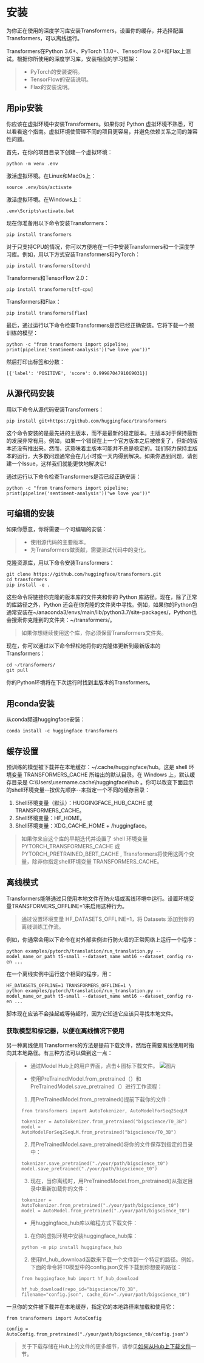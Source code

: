 安装
===
为你正在使用的深度学习库安装Transformers，设置你的缓存，并选择配置Transformers，可以离线运行。

Transformers在Python 3.6+、PyTorch 1.1.0+、TensorFlow 2.0+和Flax上测试。根据你所使用的深度学习库，安装相应的学习框架：
> * PyTorch的安装说明。
> * TensorFlow的安装说明。
> * Flax的安装说明。

## 用pip安装
你应该在虚拟环境中安装Transformers。如果你对 Python 虚拟环境不熟悉，可以看看这个指南。虚拟环境使管理不同的项目更容易，并避免依赖关系之间的兼容性问题。

首先，在你的项目目录下创建一个虚拟环境：

```python -m venv .env```  

激活虚拟环境。在Linux和MacOs上：

```source .env/bin/activate```

激活虚拟环境。在Windows上：

```.env\Scripts\activate.bat```

现在你准备用以下命令安装Transformers：

```pip install transformers```

对于只支持CPU的情况，你可以方便地在一行中安装Transformers和一个深度学习库。例如，用以下方式安装Transformers和PyTorch：

```pip install transformers[torch]```

Transformers和TensorFlow 2.0：

```pip install transformers[tf-cpu]```

Transformers和Flax：

```pip install transformers[flax]```

最后，通过运行以下命令检查Transformers是否已经正确安装。它将下载一个预训练的模型：

```python -c "from transformers import pipeline; print(pipeline('sentiment-analysis')('we love you'))"```

然后打印出标签和分数：

```[{'label': 'POSITIVE', 'score': 0.9998704791069031}]```

## 从源代码安装

用以下命令从源代码安装Transformers：

```pip install git+https://github.com/huggingface/transformers```

这个命令安装的是最先进的主版本，而不是最新的稳定版本。主版本对于保持最新的发展非常有用。例如，如果一个错误在上一个官方版本之后被修复了，但新的版本还没有推出来。然而，这意味着主版本可能并不总是稳定的。我们努力保持主版本的运行，大多数问题通常会在几小时或一天内得到解决。如果你遇到问题，请创建一个Issue，这样我们就能更快地解决它!

通过运行以下命令检查Transformers是否已经正确安装：

```python -c "from transformers import pipeline; print(pipeline('sentiment-analysis')('we love you'))"```

## 可编辑的安装

如果你愿意，你将需要一个可编辑的安装：
>* 使用源代码的主要版本。
>* 为Transformers做贡献，需要测试代码中的变化。

克隆资源库，用以下命令安装Transformers：

```
git clone https://github.com/huggingface/transformers.git
cd transformers
pip install -e .
```

这些命令将链接你克隆的版本库的文件夹和你的 Python 库路径。现在，除了正常的库路径之外，Python 还会在你克隆的文件夹中寻找。例如，如果你的Python包通常安装在~/anaconda3/envs/main/lib/python3.7/site-packages/，Python也会搜索你克隆到的文件夹：~/transformers/。

> 如果你想继续使用这个库，你必须保留Transformers文件夹。

现在，你可以通过以下命令轻松地将你的克隆体更新到最新版本的Transformers：

```
cd ~/transformers/
git pull
```

你的Python环境将在下次运行时找到主版本的Transformers。

## 用conda安装

从conda频道huggingface安装：

```conda install -c huggingface transformers```

## 缓存设置

预训练的模型被下载并在本地缓存：~/.cache/huggingface/hub。这是 shell 环境变量 TRANSFORMERS_CACHE 所给出的默认目录。在 Windows 上，默认缓存目录是 C:\Users\username\.cache\huggingface\hub 。你可以改变下面显示的shell环境变量--按优先顺序--来指定一个不同的缓存目录：
1. Shell环境变量（默认）：HUGGINGFACE_HUB_CACHE 或 TRANSFORMERS_CACHE。
2. Shell环境变量：HF_HOME。
3. Shell环境变量：XDG_CACHE_HOME + /huggingface。

> 如果你来自这个库的早期迭代并设置了 shell 环境变量 PYTORCH_TRANSFORMERS_CACHE 或 PYTORCH_PRETRAINED_BERT_CACHE , Transformers将使用这两个变量，除非你指定shell环境变量 TRANSFORMERS_CACHE。

## 离线模式

Transformers能够通过只使用本地文件在防火墙或离线环境中运行。设置环境变量TRANSFORMERS_OFFLINE=1来启用这种行为。

> 通过设置环境变量 HF_DATASETS_OFFLINE=1，将 Datasets 添加到你的离线训练工作流。

例如，你通常会用以下命令在对外部实例进行防火墙的正常网络上运行一个程序：

```python examples/pytorch/translation/run_translation.py --model_name_or_path t5-small --dataset_name wmt16 --dataset_config ro-en ...```

在一个离线实例中运行这个相同的程序，用：

```
HF_DATASETS_OFFLINE=1 TRANSFORMERS_OFFLINE=1 \
python examples/pytorch/translation/run_translation.py --model_name_or_path t5-small --dataset_name wmt16 --dataset_config ro-en ...
```

脚本现在应该不会挂起或等待超时，因为它知道它应该只寻找本地文件。

### 获取模型和标记器，以便在离线情况下使用

另一种离线使用Transformers的方法是提前下载文件，然后在需要离线使用时指向其本地路径。有三种方法可以做到这一点：

>* 通过Model Hub上的用户界面，点击↓图标下载文件。
>![图片](https://huggingface.co/datasets/huggingface/documentation-images/resolve/main/download-icon.png)
>
>* 使用PreTrainedModel.from_pretrained（）和PreTrainedModel.save_pretrained（）进行工作流程：
>1. 用PreTrainedModel.from_pretrained()提前下载你的文件：
>```
>from transformers import AutoTokenizer, AutoModelForSeq2SeqLM
>
>tokenizer = AutoTokenizer.from_pretrained("bigscience/T0_3B")
>model = AutoModelForSeq2SeqLM.from_pretrained("bigscience/T0_3B")
>```
>2. 用PreTrainedModel.save_pretrained()将你的文件保存到指定的目录中：
>```
>tokenizer.save_pretrained("./your/path/bigscience_t0")
>model.save_pretrained("./your/path/bigscience_t0")
>```
>3. 现在，当你离线时，用PreTrainedModel.from_pretrained()从指定目录中重新加载你的文件：
>```
>tokenizer = AutoTokenizer.from_pretrained("./your/path/bigscience_t0")
>model = AutoModel.from_pretrained("./your/path/bigscience_t0")
>```
>* 用huggingface_hub库以编程方式下载文件：
>1. 在你的虚拟环境中安装huggingface_hub库：
>```
>python -m pip install huggingface_hub
>```
>2. 使用hf_hub_download函数来下载一个文件到一个特定的路径。例如，下面的命令将T0模型中的config.json文件下载到你想要的路径：
>```
>from huggingface_hub import hf_hub_download
>
>hf_hub_download(repo_id="bigscience/T0_3B", filename="config.json", cache_dir="./your/path/bigscience_t0")
>```

一旦你的文件被下载并在本地缓存，指定它的本地路径来加载和使用它：

```
from transformers import AutoConfig

config = AutoConfig.from_pretrained("./your/path/bigscience_t0/config.json")
```

>关于下载存储在Hub上的文件的更多细节，请参见[如何从Hub上下载文件](https://huggingface.co/docs/huggingface_hub/v0.15.1/guides/download)一节。